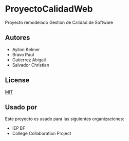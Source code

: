 # ProyectoCalidadWeb

Proyecto remodelado Gestion de Calidad de Software


## Autores

- Ayllon Kelmer
- Bravo Paul
- Gutierrez Abigail
- Salvador Christian


## License

[MIT](https://choosealicense.com/licenses/mit/)


## Usado por

Este proyecto es usado para las siguientes organizaciones:

- IEP BF
- College Collaboration Project

